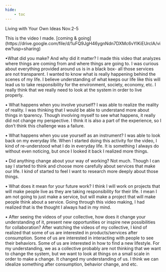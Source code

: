 ```yaml
---
hide:
    - toc
---
```


Living with Your Own Ideas Nov.2-5


<For video making>
This is the video I made.
[coming & going](https://drive.google.com/file/d/1uFQ9JgH46ygnNdn7DXMc6vYlKiEUrclA/view?usp=sharing)


•What did you make? And why did it matter?
I made this video that analyzes where things are coming from and where things are going to. I was curious about everything provided around us is in a black box- all those services are not transparent. I wanted to know what is really happening behind the scenes of my life. I believe understanding of what keeps our life like this will lead us to take responsibility for the environment, society, economy, etc. I really think that we really need to look at the system in order to live properly. 

• What happens when you involve yourself?
I was able to realize the reality of reality. I was thinking that I would be able to understand more about things in tparency. Though involving myself to see what happens, it really did not change my perspective. I think it is also a part of the experience, so I don’t think this challenge was a failure. 

• What happens when you use yourself as an instrument?
I was able to look back on my everyday life. When I started doing this activity for the video, I kind of re-understood what I do in everyday life. It is something I always do without even noticing, but once I looked it back I realized more things. 

• Did anything change about your way of working?
Not much. Though I can say I started to think and choose more carefully about services that make our life. I kind of started to feel I want to research more deeply about those things. 

• What does it mean for your future work?
I think I will work on projects that will make people live as they are taking responsibility for their life. I mean I am not going to just make a service, but will make a project that will make people think about a service. Going through this video making, I had realized that is the thought I always had in my mind.

• After seeing the videos of your collective, how does it change your understanding of it, present new opportunities or inspire new possibilities for collaboration?
After watching the videos of my collective, I kind of realized that some of us are interested in products/services after consumption. Some of us are interested in interacting with people to see their behaviors. Some of us are interested in how to find a new lifestyle. For my understanding, we as a collective probably are not thinking that we want to change the system, but we want to look at things on a small scale in order to make a change. It changed my understanding of us. I think we can idealize something after consumption, behavior change, and etc.


